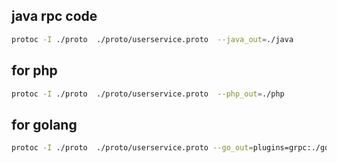 ## java  rpc code
```bash
protoc -I ./proto  ./proto/userservice.proto  --java_out=./java
```
## for php
```bash
protoc -I ./proto  ./proto/userservice.proto  --php_out=./php
```
## for golang
```bash
protoc -I ./proto  ./proto/userservice.proto --go_out=plugins=grpc:./golang
```